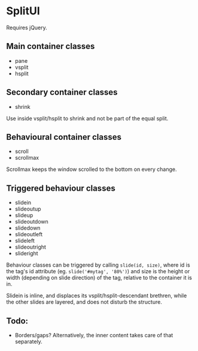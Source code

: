 # SplitUI

Requires jQuery.

## Main container classes

- pane
- vsplit
- hsplit

## Secondary container classes

- shrink

Use inside vsplit/hsplit to shrink and not be part of the equal split.

## Behavioural container classes

- scroll
- scrollmax

Scrollmax keeps the window scrolled to the bottom on every change.

## Triggered behaviour classes

- slidein
- slideoutup
- slideup
- slideoutdown
- slidedown
- slideoutleft
- slideleft
- slideoutright
- slideright

Behaviour classes can be triggered by calling `slide(id, size)`, where id is the tag's id attribute (eg. `slide('#mytag', '80%')`) and size is the height or width (depending on slide direction) of the tag, relative to the container it is in.

Slidein is inline, and displaces its vsplit/hsplit-descendant brethren, while the other slides are layered, and does not disturb the structure.

## Todo:

- Borders/gaps? Alternatively, the inner content takes care of that separately.
